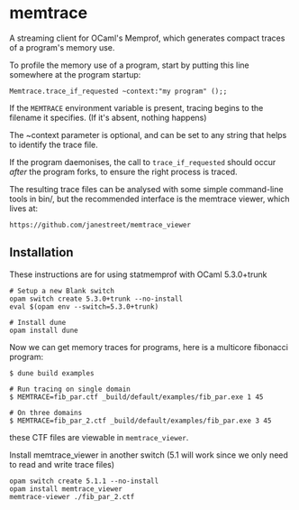 # memtrace

A streaming client for OCaml's Memprof, which generates compact traces
of a program's memory use.

To profile the memory use of a program, start by putting this line
somewhere at the program startup:

    Memtrace.trace_if_requested ~context:"my program" ();;

If the `MEMTRACE` environment variable is present, tracing begins to
the filename it specifies. (If it's absent, nothing happens)

The ~context parameter is optional, and can be set to any string that
helps to identify the trace file.

If the program daemonises, the call to `trace_if_requested` should
occur *after* the program forks, to ensure the right process is
traced.

The resulting trace files can be analysed with some simple
command-line tools in bin/, but the recommended interface is the
memtrace viewer, which lives at:

    https://github.com/janestreet/memtrace_viewer

## Installation
These instructions are for using statmemprof with OCaml 5.3.0+trunk

``` shell
# Setup a new Blank switch
opam switch create 5.3.0+trunk --no-install
eval $(opam env --switch=5.3.0+trunk)

# Install dune
opam install dune
```

Now we can get memory traces for programs, here is a multicore fibonacci program:

``` shell
$ dune build examples

# Run tracing on single domain
$ MEMTRACE=fib_par.ctf _build/default/examples/fib_par.exe 1 45

# On three domains
$ MEMTRACE=fib_par_2.ctf _build/default/examples/fib_par.exe 3 45
```

these CTF files are viewable in `memtrace_viewer`.

Install memtrace_viewer in another switch (5.1 will work since we only need to read and write trace files)

``` shell
opam switch create 5.1.1 --no-install
opam install memtrace_viewer
memtrace-viewer ./fib_par_2.ctf
```


